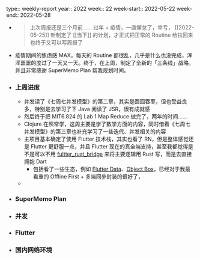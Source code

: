 type:: weekly-report
year:: 2022
week:: 22
week-start:: 2022-05-22
week-end:: 2022-05-28

- > 上次周报还是三个月前……
  > 过年 + 疫情，一直懈怠了，幸亏， [[2022-05-25]] 新制定了 [[当下]] 的计划，才正式把正常的 Routine 给拉回来
  > 也终于又可以写周报了
- 疫情期间的焦虑感 MAX，每天的 Routine 都很乱，几乎是什么也没完成，浑浑噩噩的度过了一天又一天。终于，在上周，制定了全新的「三条线」战略，并且非常感谢 SuperMemo Plan 帮我规划时间。
- ### 上周进度
	- 并发读了《七周七并发模型》的第二章，其实是囫囵吞枣，但也受益良多，特别是去学习了下 Java 阅读了 JSR，很有成就感
	- 然后终于把 MIT6.824 的 Lab 1 Map Reduce 做完了，两年的时间……
	- Clojure 在照常学，这周主要是学了数学方面的内容，同时借着《七周七并发模型》的第三章也补充学习了一些迭代、并发相关的内容
	- 主项目基本确定了使用 Flutter 技术栈，其实也看了 RN，但是整体感觉还是 Flutter 更舒服一点，并且 Flutter 现在的真全端支持，甚至我都觉得是不是可以不用 [fultter_rust_bridge](https://github.com/fzyzcjy/flutter_rust_bridge) 来将主要逻辑用 Rust 写，而是去直接拥抱 Dart
		- 包括看了一些生态，例如 [Flutter Data](https://pub.dev/packages/flutter_data)、[Object Box](https://objectbox.io/)，已经对于我最看重的 Offline First + 多端同步封装的很好了，
	-
- ### SuperMemo Plan
- ### 并发
- ### Flutter
- ### 国内网络环境